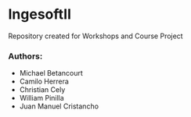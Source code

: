 # IngesoftII
Repository created for Workshops and Course Project

### Authors:

- Michael Betancourt
- Camilo Herrera
- Christian Cely
- William Pinilla
- Juan Manuel Cristancho
